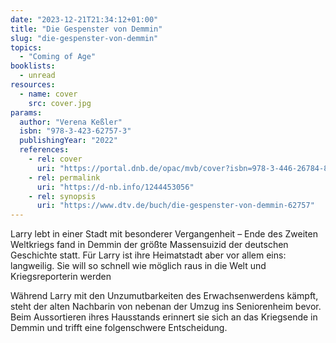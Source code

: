 ```yaml
---
date: "2023-12-21T21:34:12+01:00"
title: "Die Gespenster von Demmin"
slug: "die-gespenster-von-demmin"
topics:
  - "Coming of Age"
booklists:
  - unread
resources:
  - name: cover
    src: cover.jpg
params:
  author: "Verena Keßler"
  isbn: "978-3-423-62757-3"
  publishingYear: "2022"
  references:
    - rel: cover
      uri: "https://portal.dnb.de/opac/mvb/cover?isbn=978-3-446-26784-8"
    - rel: permalink
      uri: "https://d-nb.info/1244453056"
    - rel: synopsis
      uri: "https://www.dtv.de/buch/die-gespenster-von-demmin-62757"
---
```


Larry lebt in einer Stadt mit besonderer Vergangenheit – Ende des Zweiten 
Weltkriegs fand in Demmin der größte Massensuizid der deutschen Geschichte 
statt. Für Larry ist ihre Heimatstadt aber vor allem eins: langweilig. Sie will 
so schnell wie möglich raus in die Welt und Kriegsreporterin werden

Während Larry mit den Unzumutbarkeiten des Erwachsenwerdens kämpft, steht der 
alten Nachbarin von nebenan der Umzug ins Seniorenheim bevor. Beim Aussortieren 
ihres Hausstands erinnert sie sich an das Kriegsende in Demmin und trifft eine 
folgenschwere Entscheidung.
